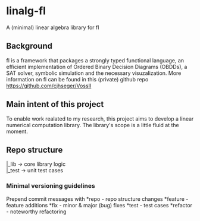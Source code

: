 # linalg-fl
A (minimal) linear algebra library for fl

## Background
fl is a framework that packages a strongly typed functional language, an efficient implementation of Ordered Binary Decision Diagrams (OBDDs), a SAT solver, symbolic simulation and the necessary visuzalization.
More information on fl can be found in this (private) github repo https://github.com/cjhseger/VossII

## Main intent of this project
To enable work realated to my research, this project aims to develop a linear numerical computation library. The library's scope is a little fluid at the moment.

## Repo structure

|_lib -> core library logic  
|_test -> unit test cases  

### Minimal versioning guidelines
Prepend commit messages with 
*repo	 - repo structure changes
*feature  - feature additions
*fix	 - minor & major (bug) fixes
*test	 - test cases
*refactor - noteworthy refactoring
